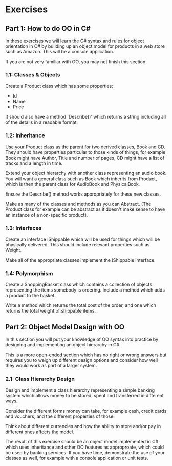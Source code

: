 # Exercises

## Part 1: How to do OO in C#

In these exercises we will learn the C# syntax and rules for object orientation in C# by building up an object model for products in a web store such as Amazon.  This will be a console application.

If you are not very familiar with OO, you may not finish this section.

### 1.1: Classes & Objects

Create a Product class which has some properties:
 * Id
 * Name
 * Price
 
It should also have a method 'Describe()' which returns a string including all of the details in a readable format.

### 1.2: Inheritance

Use your Product class as the parent for two derived classes, Book and CD.  They should have properties particular to those kinds of things, for example Book might have Author, Title and number of pages, CD might have a list of tracks and a length in time.

Extend your object hierarchy with another class representing an audio book.  You will want a general class such as Book which inherits from Product, which is then the parent class for AudioBook and PhysicalBook.

Ensure the Describe() method works appropriately for these new classes.

Make as many of the classes and methods as you can Abstract.  (The Product class for example can be abstract as it doesn't make sense to have an instance of a non-specific product).

### 1.3: Interfaces

Create an interface IShippable which will be used for things which will be physically delivered.  This should include relevant properties such as Weight.

Make all of the appropriate classes implement the IShippable interface.

### 1.4: Polymorphism

Create a ShoppingBasket class which contains a collection of objects representing the items somebody is ordering.  Include a method which adds a product to the basket.

Write a method which returns the total cost of the order, and one which returns the total weight of shippable items.


## Part 2: Object Model Design with OO

In this section you will put your knowledge of OO syntax into practice by designing and implementing an object hierarchy in C#.

This is a more open-ended section which has no right or wrong answers but requires you to weigh up different design options and consider how well they would work as part of a larger system.

### 2.1: Class Hierarchy Design

Design and implement a class hierarchy representing a simple banking system which allows money to be stored, spent and transferred in different ways.

Consider the different forms money can take, for example cash, credit cards and vouchers, and the different properties of those.

Think about different currencies and how the ability to store and/or pay in different ones affects the model.

The result of this exercise should be an object model implemented in C# which uses inheritance and other OO features as approproate, which could be used by banking services.  If you have time, demonstrate the use of your classes as well, for example with a console application or unit tests.
